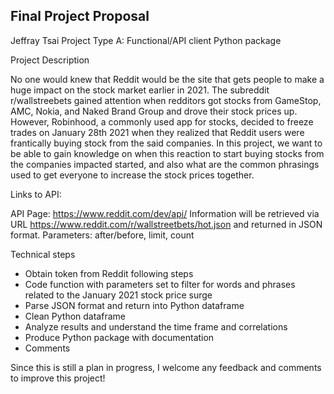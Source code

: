 ## Final Project Proposal

Jeffray Tsai
Project Type A: Functional/API client Python package

Project Description

No one would knew that Reddit would be the site that gets people to make a huge impact on the stock market earlier in 2021. The subreddit r/wallstreebets gained attention when redditors got stocks from GameStop, AMC, Nokia, and Naked Brand Group and drove their stock prices up. However, Robinhood, a commonly used app for stocks, decided to freeze trades on January 28th 2021 when they realized that Reddit users were frantically buying stock from the said companies. In this project, we want to be able to gain knowledge on when this reaction to start buying stocks from the companies impacted started, and also what are the common phrasings used to get everyone to increase the stock prices together.

Links to API: 

API Page: https://www.reddit.com/dev/api/ 
Information will be retrieved via URL https://www.reddit.com/r/wallstreetbets/hot.json and returned in JSON format.
Parameters: after/before, limit, count

Technical steps
-   Obtain token from Reddit following steps
-   Code function with parameters set to filter for words and phrases related to the January 2021 stock price surge
-   Parse JSON format and return into Python dataframe
-   Clean Python dataframe
-   Analyze results and understand the time frame and correlations
-   Produce Python package with documentation
-   Comments

Since this is still a plan in progress, I welcome any feedback and comments to improve this project!
